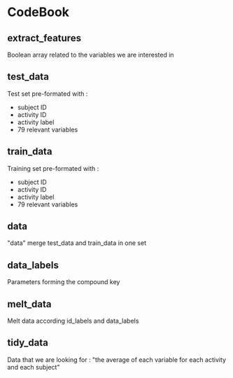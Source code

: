 CodeBook
========
## extract_features
Boolean array related to the variables we are interested in

## test_data
Test set pre-formated with :
* subject ID
* activity ID
* activity label
* 79 relevant variables

## train_data
Training set pre-formated with :
* subject ID
* activity ID
* activity label
* 79 relevant variables

## data
"data" merge test_data and train_data in one set

## data_labels
Parameters forming the compound key 

## melt_data
Melt data according id_labels and data_labels

## tidy_data
Data that we are looking for : 
"the average of each variable for each activity and each subject"
